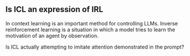 ## Is ICL an expression of IRL

In context learning is an important method for controlling LLMs. Inverse reinforcement learning is a situation in which a model tries to learn the motivation of an agent by observation. 

Is ICL actually attempting to imitate attention demonstrated in the prompt? 
